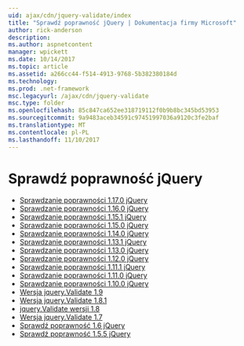 ```yaml
---
uid: ajax/cdn/jquery-validate/index
title: "Sprawdź poprawność jQuery | Dokumentacja firmy Microsoft"
author: rick-anderson
description: 
ms.author: aspnetcontent
manager: wpickett
ms.date: 10/14/2017
ms.topic: article
ms.assetid: a266cc44-f514-4913-9768-5b382380184d
ms.technology: 
ms.prod: .net-framework
msc.legacyurl: /ajax/cdn/jquery-validate
msc.type: folder
ms.openlocfilehash: 85c847ca652ee318719112f0b9b8bc345bd53953
ms.sourcegitcommit: 9a9483aceb34591c97451997036a9120c3fe2baf
ms.translationtype: MT
ms.contentlocale: pl-PL
ms.lasthandoff: 11/10/2017
---
```

<a name="jquery-validate"></a>Sprawdź poprawność jQuery
====================
- [Sprawdzanie poprawności 1.17.0 jQuery](cdnjqueryvalidate1170.md)
- [Sprawdzanie poprawności 1.16.0 jQuery](cdnjqueryvalidate1160.md)
- [Sprawdzanie poprawności 1.15.1 jQuery](cdnjqueryvalidate1151.md)
- [Sprawdzanie poprawności 1.15.0 jQuery](cdnjqueryvalidate1150.md)
- [Sprawdzanie poprawności 1.14.0 jQuery](cdnjqueryvalidate1140.md)
- [Sprawdzanie poprawności 1.13.1 jQuery](cdnjqueryvalidate1131.md)
- [Sprawdzanie poprawności 1.13.0 jQuery](cdnjqueryvalidate1130.md)
- [Sprawdzanie poprawności 1.12.0 jQuery](cdnjqueryvalidate1120.md)
- [Sprawdzanie poprawności 1.11.1 jQuery](cdnjqueryvalidate1111.md)
- [Sprawdzanie poprawności 1.11.0 jQuery](cdnjqueryvalidate111.md)
- [Sprawdzanie poprawności 1.10.0 jQuery](cdnjqueryvalidate110.md)
- [Wersja jquery.Validate 1.9](cdnjqueryvalidate19.md)
- [Wersja jquery.Validate 1.8.1](cdnjqueryvalidate181.md)
- [jquery.Validate wersji 1.8](cdnjqueryvalidate18.md)
- [Wersja jquery.Validate 1.7](cdnjqueryvalidate17.md)
- [Sprawdź poprawność 1.6 jQuery](cdnjqueryvalidate16.md)
- [Sprawdź poprawność 1.5.5 jQuery](cdnjqueryvalidate155.md)
